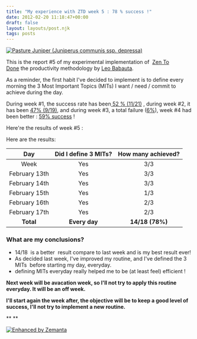 ```yaml
---
title: "My experience with ZTD week 5 : 78 % success !"
date: 2012-02-20 11:18:47+00:00
draft: false
layout: layouts/post.njk
tags: posts
---
```


[![Pasture Juniper  (Juniperus communis ssp. depressa)](http://farm4.staticflickr.com/3370/3505817487_cc88c8ce5f_m.jpg)
](http://www.flickr.com/photos/nostri-imago/3505817487/)

This is the report #5 of my experimental implementation of  [Zen To Done](http://zenhabits.net/2007/11/zen-to-done-the-simple-productivity-e-book/) the productivity methodology by [Leo Babauta](http://zenhabits.net/about/).

As a reminder, the first habit I've decided to implement is to define every morning the 3 Most Important Topics (MITs) I want / need / commit to achieve during the day.

During week #1, the success rate has been[ 52 % (11/21)](http://laurentmaumet.com/english/my-experience-with-ztd-week-1-results/) , during week #2, it has been [47% (9/19)](http://laurentmaumet.com/english/my-experience-with-ztd-week-2-results-3-mits-per-day-43-success/), and during week #3, a total failure ([6%](http://laurentmaumet.com/english/my-experience-with-ztd-week-3-results-3-mits-per-day-6-success-94-failure/)), week #4 had been better : [59% success](http://laurentmaumet.com/english/my-experience-with-ztd-week-4-results-3-mits-per-day-59-success/) !

Here're the results of week #5 :

Here are the results:

| Day             | Did I define 3 MITs? | How many achieved? |
|:---------------:|:--------------------:|:------------------:|
| Week            | Yes                  | 3/3                |
| February 13th   | Yes                  | 3/3                |
| February 14th   | Yes                  | 3/3                |
| February 15th   | Yes                  | 1/3                |
| February 16th   | Yes                  | 2/3                |
| February 17th   | Yes                  | 2/3                |
| **Total**       | **Every day**        | **14/18 (78%)**    |


### What are my conclusions?



  * 14/18  is a better  result compare to last week and is my best result ever!
  * As decided last week, I've improved my routine, and I've defined the 3 MITs  before starting my day, everyday.
  * defining MITs everyday really helped me to be (at least feel) efficient !

**Next week will be avacation week, so I'll not try to apply this routine everyday. It will be an off week.**

**I'll start again the week after, the objective will be to keep a good level of success, I'll not try to implement a new routine.**

**
**





[![Enhanced by Zemanta](http://img.zemanta.com/zemified_a.png?x-id=b0de51a5-386b-4d7a-ad17-96d40c159756)
](http://www.zemanta.com/)

